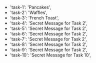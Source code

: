 - 'task-1': 'Pancakes',
- 'task-2': 'Waffles',
- 'task-3': 'French Toast',
- 'task-4': 'Secret Message for Task 2',
- 'task-5': 'Secret Message for Task 2',
- 'task-6': 'Secret Message for Task 2',
- 'task-7': 'Secret Message for Task 2',
- 'task-8': 'Secret Message for Task 2',
- 'task-9': 'Secret Message for Task 2',
- 'task-10': 'Secret Message for Task 10',